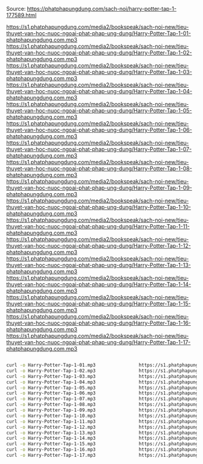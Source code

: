 
Source: https://phatphapungdung.com/sach-noi/harry-potter-tap-1-177589.html

https://s1.phatphapungdung.com/media2/bookspeak/sach-noi-new/tieu-thuyet-van-hoc-nuoc-ngoai-phat-phap-ung-dung/Harry-Potter-Tap-1-01-phatphapungdung.com.mp3
https://s1.phatphapungdung.com/media2/bookspeak/sach-noi-new/tieu-thuyet-van-hoc-nuoc-ngoai-phat-phap-ung-dung/Harry-Potter-Tap-1-02-phatphapungdung.com.mp3
https://s1.phatphapungdung.com/media2/bookspeak/sach-noi-new/tieu-thuyet-van-hoc-nuoc-ngoai-phat-phap-ung-dung/Harry-Potter-Tap-1-03-phatphapungdung.com.mp3
https://s1.phatphapungdung.com/media2/bookspeak/sach-noi-new/tieu-thuyet-van-hoc-nuoc-ngoai-phat-phap-ung-dung/Harry-Potter-Tap-1-04-phatphapungdung.com.mp3
https://s1.phatphapungdung.com/media2/bookspeak/sach-noi-new/tieu-thuyet-van-hoc-nuoc-ngoai-phat-phap-ung-dung/Harry-Potter-Tap-1-05-phatphapungdung.com.mp3
https://s1.phatphapungdung.com/media2/bookspeak/sach-noi-new/tieu-thuyet-van-hoc-nuoc-ngoai-phat-phap-ung-dung/Harry-Potter-Tap-1-06-phatphapungdung.com.mp3
https://s1.phatphapungdung.com/media2/bookspeak/sach-noi-new/tieu-thuyet-van-hoc-nuoc-ngoai-phat-phap-ung-dung/Harry-Potter-Tap-1-07-phatphapungdung.com.mp3
https://s1.phatphapungdung.com/media2/bookspeak/sach-noi-new/tieu-thuyet-van-hoc-nuoc-ngoai-phat-phap-ung-dung/Harry-Potter-Tap-1-08-phatphapungdung.com.mp3
https://s1.phatphapungdung.com/media2/bookspeak/sach-noi-new/tieu-thuyet-van-hoc-nuoc-ngoai-phat-phap-ung-dung/Harry-Potter-Tap-1-09-phatphapungdung.com.mp3
https://s1.phatphapungdung.com/media2/bookspeak/sach-noi-new/tieu-thuyet-van-hoc-nuoc-ngoai-phat-phap-ung-dung/Harry-Potter-Tap-1-10-phatphapungdung.com.mp3
https://s1.phatphapungdung.com/media2/bookspeak/sach-noi-new/tieu-thuyet-van-hoc-nuoc-ngoai-phat-phap-ung-dung/Harry-Potter-Tap-1-11-phatphapungdung.com.mp3
https://s1.phatphapungdung.com/media2/bookspeak/sach-noi-new/tieu-thuyet-van-hoc-nuoc-ngoai-phat-phap-ung-dung/Harry-Potter-Tap-1-12-phatphapungdung.com.mp3
https://s1.phatphapungdung.com/media2/bookspeak/sach-noi-new/tieu-thuyet-van-hoc-nuoc-ngoai-phat-phap-ung-dung/Harry-Potter-Tap-1-13-phatphapungdung.com.mp3
https://s1.phatphapungdung.com/media2/bookspeak/sach-noi-new/tieu-thuyet-van-hoc-nuoc-ngoai-phat-phap-ung-dung/Harry-Potter-Tap-1-14-phatphapungdung.com.mp3
https://s1.phatphapungdung.com/media2/bookspeak/sach-noi-new/tieu-thuyet-van-hoc-nuoc-ngoai-phat-phap-ung-dung/Harry-Potter-Tap-1-15-phatphapungdung.com.mp3
https://s1.phatphapungdung.com/media2/bookspeak/sach-noi-new/tieu-thuyet-van-hoc-nuoc-ngoai-phat-phap-ung-dung/Harry-Potter-Tap-1-16-phatphapungdung.com.mp3
https://s1.phatphapungdung.com/media2/bookspeak/sach-noi-new/tieu-thuyet-van-hoc-nuoc-ngoai-phat-phap-ung-dung/Harry-Potter-Tap-1-17-phatphapungdung.com.mp3


```sh

curl -o Harry-Potter-Tap-1-01.mp3                https://s1.phatphapungdung.com/media2/bookspeak/sach-noi-new/tieu-thuyet-van-hoc-nuoc-ngoai-phat-phap-ung-dung/Harry-Potter-Tap-1-01-phatphapungdung.com.mp3
curl -o Harry-Potter-Tap-1-02.mp3                https://s1.phatphapungdung.com/media2/bookspeak/sach-noi-new/tieu-thuyet-van-hoc-nuoc-ngoai-phat-phap-ung-dung/Harry-Potter-Tap-1-02-phatphapungdung.com.mp3
curl -o Harry-Potter-Tap-1-03.mp3                https://s1.phatphapungdung.com/media2/bookspeak/sach-noi-new/tieu-thuyet-van-hoc-nuoc-ngoai-phat-phap-ung-dung/Harry-Potter-Tap-1-03-phatphapungdung.com.mp3
curl -o Harry-Potter-Tap-1-04.mp3                https://s1.phatphapungdung.com/media2/bookspeak/sach-noi-new/tieu-thuyet-van-hoc-nuoc-ngoai-phat-phap-ung-dung/Harry-Potter-Tap-1-04-phatphapungdung.com.mp3
curl -o Harry-Potter-Tap-1-05.mp3                https://s1.phatphapungdung.com/media2/bookspeak/sach-noi-new/tieu-thuyet-van-hoc-nuoc-ngoai-phat-phap-ung-dung/Harry-Potter-Tap-1-05-phatphapungdung.com.mp3
curl -o Harry-Potter-Tap-1-06.mp3                https://s1.phatphapungdung.com/media2/bookspeak/sach-noi-new/tieu-thuyet-van-hoc-nuoc-ngoai-phat-phap-ung-dung/Harry-Potter-Tap-1-06-phatphapungdung.com.mp3
curl -o Harry-Potter-Tap-1-07.mp3                https://s1.phatphapungdung.com/media2/bookspeak/sach-noi-new/tieu-thuyet-van-hoc-nuoc-ngoai-phat-phap-ung-dung/Harry-Potter-Tap-1-07-phatphapungdung.com.mp3
curl -o Harry-Potter-Tap-1-08.mp3                https://s1.phatphapungdung.com/media2/bookspeak/sach-noi-new/tieu-thuyet-van-hoc-nuoc-ngoai-phat-phap-ung-dung/Harry-Potter-Tap-1-08-phatphapungdung.com.mp3
curl -o Harry-Potter-Tap-1-09.mp3                https://s1.phatphapungdung.com/media2/bookspeak/sach-noi-new/tieu-thuyet-van-hoc-nuoc-ngoai-phat-phap-ung-dung/Harry-Potter-Tap-1-09-phatphapungdung.com.mp3
curl -o Harry-Potter-Tap-1-10.mp3                https://s1.phatphapungdung.com/media2/bookspeak/sach-noi-new/tieu-thuyet-van-hoc-nuoc-ngoai-phat-phap-ung-dung/Harry-Potter-Tap-1-10-phatphapungdung.com.mp3
curl -o Harry-Potter-Tap-1-11.mp3                https://s1.phatphapungdung.com/media2/bookspeak/sach-noi-new/tieu-thuyet-van-hoc-nuoc-ngoai-phat-phap-ung-dung/Harry-Potter-Tap-1-11-phatphapungdung.com.mp3
curl -o Harry-Potter-Tap-1-12.mp3                https://s1.phatphapungdung.com/media2/bookspeak/sach-noi-new/tieu-thuyet-van-hoc-nuoc-ngoai-phat-phap-ung-dung/Harry-Potter-Tap-1-12-phatphapungdung.com.mp3
curl -o Harry-Potter-Tap-1-13.mp3                https://s1.phatphapungdung.com/media2/bookspeak/sach-noi-new/tieu-thuyet-van-hoc-nuoc-ngoai-phat-phap-ung-dung/Harry-Potter-Tap-1-13-phatphapungdung.com.mp3
curl -o Harry-Potter-Tap-1-14.mp3                https://s1.phatphapungdung.com/media2/bookspeak/sach-noi-new/tieu-thuyet-van-hoc-nuoc-ngoai-phat-phap-ung-dung/Harry-Potter-Tap-1-14-phatphapungdung.com.mp3
curl -o Harry-Potter-Tap-1-15.mp3                https://s1.phatphapungdung.com/media2/bookspeak/sach-noi-new/tieu-thuyet-van-hoc-nuoc-ngoai-phat-phap-ung-dung/Harry-Potter-Tap-1-15-phatphapungdung.com.mp3
curl -o Harry-Potter-Tap-1-16.mp3                https://s1.phatphapungdung.com/media2/bookspeak/sach-noi-new/tieu-thuyet-van-hoc-nuoc-ngoai-phat-phap-ung-dung/Harry-Potter-Tap-1-16-phatphapungdung.com.mp3
curl -o Harry-Potter-Tap-1-17.mp3                https://s1.phatphapungdung.com/media2/bookspeak/sach-noi-new/tieu-thuyet-van-hoc-nuoc-ngoai-phat-phap-ung-dung/Harry-Potter-Tap-1-17-phatphapungdung.com.mp3

```
